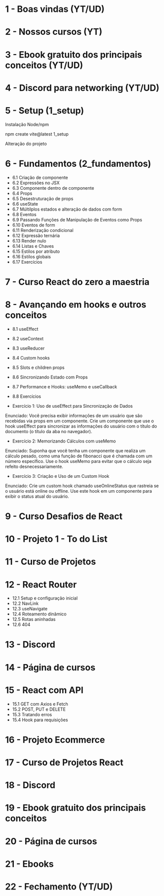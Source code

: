 # 1 - Boas vindas (YT/UD)

# 2 - Nossos cursos (YT)

# 3 - Ebook gratuito dos principais conceitos (YT/UD)

# 4 - Discord para networking (YT/UD)

# 5 - Setup (1_setup)

Instalação Node/npm

npm create vite@latest 1_setup

Alteração do projeto

# 6 - Fundamentos (2_fundamentos)

- 6.1 Criação de componente
- 6.2 Expressões no JSX
- 6.3 Componente dentro de componente
- 6.4 Props
- 6.5 Desestruturação de props
- 6.6 useState
- 6.7 Múltilplos estados e alteração de dados com form
- 6.8 Eventos
- 6.9 Passando Funções de Manipulação de Eventos como Props
- 6.10 Eventos de form
- 6.11 Renderização condicional
- 6.12 Expressão ternária
- 6.13 Render nulo
- 6.14 Listas e Chaves
- 6.15 Estilos por atributo
- 6.16 Estilos globais
- 6.17 Exercícios

# 7 - Curso React do zero a maestria

# 8 - Avançando em hooks e outros conceitos

- 8.1 useEffect
- 8.2 useContext
- 8.3 useReducer
- 8.4 Custom hooks
- 8.5 Slots e children props
- 8.6 Sincronizando Estado com Props
- 8.7 Performance e Hooks: useMemo e useCallback
- 8.8 Exercícios

- Exercício 1: Uso de useEffect para Sincronização de Dados

Enunciado:
Você precisa exibir informações de um usuário que são recebidas via props em um componente. Crie um componente que use o hook useEffect para sincronizar as informações do usuário com o título do documento (o título da aba no navegador).

- Exercício 2: Memorizando Cálculos com useMemo

Enunciado:
Suponha que você tenha um componente que realiza um cálculo pesado, como uma função de fibonacci que é chamada com um número específico. Use o hook useMemo para evitar que o cálculo seja refeito desnecessariamente.

- Exercício 3: Criação e Uso de um Custom Hook

Enunciado:
Crie um custom hook chamado useOnlineStatus que rastreia se o usuário está online ou offline. Use este hook em um componente para exibir o status atual do usuário.

# 9 - Curso Desafios de React

# 10 - Projeto 1 - To do List

# 11 - Curso de Projetos

# 12 - React Router

- 12.1 Setup e configuração inicial
- 12.2 NavLink
- 12.3 useNavigate
- 12.4 Roteamento dinâmico
- 12.5 Rotas aninhadas
- 12.6 404

# 13 - Discord

# 14 - Página de cursos

# 15 - React com API

- 15.1 GET com Axios e Fetch
- 15.2 POST, PUT e DELETE
- 15.3 Tratando erros
- 15.4 Hook para requisições

# 16 - Projeto Ecommerce

# 17 - Curso de Projetos React

# 18 - Discord

# 19 - Ebook gratuito dos principais conceitos

# 20 - Página de cursos

# 21 - Ebooks

# 22 - Fechamento (YT/UD)
